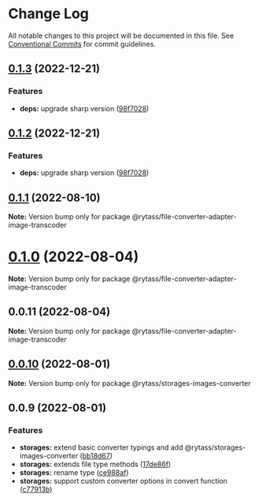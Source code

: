 # Change Log

All notable changes to this project will be documented in this file.
See [Conventional Commits](https://conventionalcommits.org) for commit guidelines.

## [0.1.3](https://github.com/Rytass/Utils/compare/@rytass/file-converter-adapter-image-transcoder@0.1.1...@rytass/file-converter-adapter-image-transcoder@0.1.3) (2022-12-21)


### Features

* **deps:** upgrade sharp version ([98f7028](https://github.com/Rytass/Utils/commit/98f7028cc8783683a435118e1e7312b407cdc191))





## [0.1.2](https://github.com/Rytass/Utils/compare/@rytass/file-converter-adapter-image-transcoder@0.1.1...@rytass/file-converter-adapter-image-transcoder@0.1.2) (2022-12-21)


### Features

* **deps:** upgrade sharp version ([98f7028](https://github.com/Rytass/Utils/commit/98f7028cc8783683a435118e1e7312b407cdc191))





## [0.1.1](https://github.com/Rytass/Utils/compare/@rytass/file-converter-adapter-image-transcoder@0.1.0...@rytass/file-converter-adapter-image-transcoder@0.1.1) (2022-08-10)

**Note:** Version bump only for package @rytass/file-converter-adapter-image-transcoder





# [0.1.0](https://github.com/Rytass/Utils/compare/@rytass/file-converter-adapter-image-transcoder@0.0.11...@rytass/file-converter-adapter-image-transcoder@0.1.0) (2022-08-04)

**Note:** Version bump only for package @rytass/file-converter-adapter-image-transcoder





## 0.0.11 (2022-08-04)

**Note:** Version bump only for package @rytass/file-converter-adapter-image-transcoder





## [0.0.10](https://github.com/Rytass/Utils/compare/@rytass/storages-images-converter@0.0.9...@rytass/storages-images-converter@0.0.10) (2022-08-01)

**Note:** Version bump only for package @rytass/storages-images-converter





## 0.0.9 (2022-08-01)


### Features

* **storages:** extend basic converter typings and add @rytass/storages-images-converter ([bb18d67](https://github.com/Rytass/Utils/commit/bb18d6743135242301112b65d5d83028a90df2c9))
* **storages:** extends file type methods ([17de86f](https://github.com/Rytass/Utils/commit/17de86fc4c264f9ac11a26379674a6550088c99e))
* **storages:** rename type ([ce988af](https://github.com/Rytass/Utils/commit/ce988afa85fa3ae7de683d66ae82e18ac1e5c17c))
* **storages:** support custom converter options in convert function ([c77913b](https://github.com/Rytass/Utils/commit/c77913bf252701691e114434f7e126cd3bc05987))
